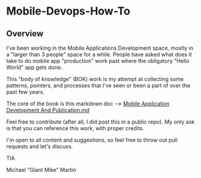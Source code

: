 # Mobile-Devops-How-To

## Overview 

I've been working in the Mobile Applications Development space, mostly in a "larger than 3 people" space for a while.  People have asked what does it take to do mobile app "production" work past where the obligatory "Hello World" app gets done. 

This "body of knowledge" (BOK) work is my attempt at collecting some patterns, pointers, and processes that I've seen or been a part of over the past few years.

The core of the book is this markdown doc --> [Mobile Application Development And Publication.md](https://github.com/mcm30114/Mobile-Devops-How-To/blob/master/Mobile%20Application%20Development%20And%20Publication.md)

Feel free to contribute (after all, I did post this in a public repo).  My only ask is that you can reference this work, with proper credits. 

I'm open to all content and suggestions, so feel free to throw out pull requests and let's discuss.

TIA

Michael "Giant Mike" Martin


